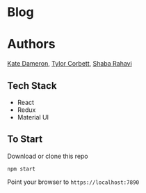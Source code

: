 # Blog

# Authors

[Kate Dameron](https://github.com/katedam), [Tylor Corbett](https://github.com/tylercorbett), [Shaba Rahavi](https://github.com/Shaba9)

## Tech Stack

* React
* Redux
* Material UI

## To Start

Download or clone this repo

`npm start`

Point your browser to `https://localhost:7890`




